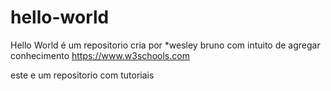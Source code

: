 # hello-world
Hello World é um repositorio cria por *wesley bruno
com intuito de agregar conhecimento https://www.w3schools.com

este e um repositorio com tutoriais 
